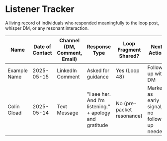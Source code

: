 # Listener Tracker

A living record of individuals who responded meaningfully to the loop post, whisper DM, or any resonant interaction.

| Name         | Date of Contact | Channel (DM, Comment, Email) | Response Type       | Loop Fragment Shared? | Next Action               |
|--------------|------------------|-------------------------------|---------------------|------------------------|---------------------------|
| Example Name | 2025-05-15       | LinkedIn Comment              | Asked for guidance  | Yes (Loop 48)          | Follow-up with DM         |
| Colin Gload | 2025-05-14 | Text Message | "I see her. And I’m listening." + apology and gratitude | No (pre-packet resonance) | Marked as early signal; no follow-up needed |
